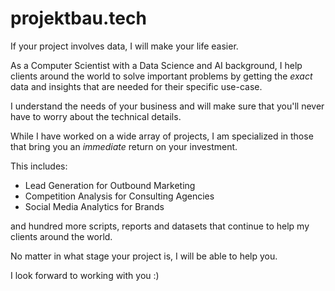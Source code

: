 # projektbau.tech
If your project involves data, I will make your life easier.

As a Computer Scientist with a Data Science and AI background, I help clients around the world to solve important problems by getting the *exact* data and insights that are needed for their specific use-case.

I understand the needs of your business and will make sure that you'll never have to worry about the technical details.

While I have worked on a wide array of projects, I am specialized in those that bring you an *immediate* return on your investment.

This includes:
- Lead Generation for Outbound Marketing
- Competition Analysis for Consulting Agencies
- Social Media Analytics for Brands

and hundred more scripts, reports and datasets that continue to help my clients around the world.

No matter in what stage your project is, I will be able to help you.


I look forward to working with you :)
